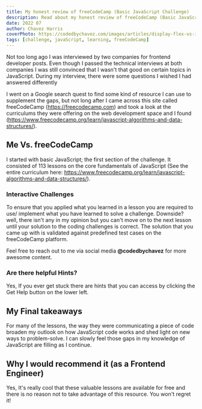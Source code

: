 ```yaml
---
title: My honest review of freeCodeCamp (Basic JavaScript Challenge)
description: Read about my honest review of freeCodeCamp (Basic JavaScript Challenge)
date: 2022 07
author: Chavez Harris
coverPhoto: https://codedbychavez.com/images/articles/display-flex-vs-inline-flex/cover_photo.png
tags: [challenge, javaScript, learning, freeCodeCamp]
---
```


Not too long ago I was interviewed by two companies for frontend developer posts.  Even though I passed the technical interviews at both companies I was still convinced that I wasn't that good on certain topics in JavaScript. During my interview, there were some questions I wished I had answered differently

<!-- more -->

I went on a Google search quest to find some kind of resource I can use to supplement the gaps, but not long after I came across this site called freeCodeCamp (https://freecodecamp.com) and took a look at the curriculums they were offering on the web development space and I found (https://www.freecodecamp.org/learn/javascript-algorithms-and-data-structures/).

## Me Vs. freeCodeCamp

I started with basic JavaScript; the first section of the challenge.  It consisted of 113 lessons on the core fundamentals of JavaScript (See the entire curriculum here: https://www.freecodecamp.org/learn/javascript-algorithms-and-data-structures/).

### Interactive Challenges

To ensure that you applied what you learned in a lesson you are required to use/ implement what you have learned to solve a challenge.  Downside? well, there isn't any in my opinion but you can't move on to the next lesson until your solution to the coding challenges is correct. The solution that you came up with is validated against predefined test cases on the freeCodeCamp platform.

Feel free to reach out to me via social media **@codedbychavez** for more awesome content.

### Are there helpful Hints?

Yes, If you ever get stuck there are hints that you can access by clicking the Get Help button on the lower left.

## My Final takeaways

For many of the lessons, the way they were communicating a piece of code broaden my outlook on how JavaScript code works and shed light on new ways to problem-solve. I can slowly feel those gaps in my knowledge of JavaScript are filling as I continue.

## Why I would recommend it (as a Frontend Engineer)

Yes, It's really cool that these valuable lessons are available for free and there is no reason not to take advantage of this resource. You won't regret it!